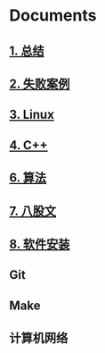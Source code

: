 # Documents

## [1. 总结](https://github.com/niu0217/Documents/tree/main/Summarize)

## [2. 失败案例](https://github.com/niu0217/Documents/tree/main/Library)

## [3. Linux](https://github.com/niu0217/Documents/blob/main/Linux/Readme.md)

## [4. C++](https://github.com/niu0217/Documents/blob/main/C%2B%2B/Readme.md)

## [6. 算法](https://github.com/niu0217/Documents/blob/main/Algorithm/Readme.md)

## [7. 八股文](https://github.com/niu0217/Documents/blob/main/EightPartEssay/Readme.md)

## [8. 软件安装](https://github.com/niu0217/Documents/blob/main/SoftwareInstall/Readme.md)

## Git

## Make

## 计算机网络
